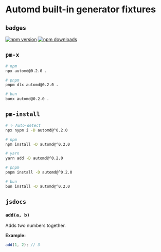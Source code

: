 # Automd built-in generator fixtures

## `badges`

<!-- automd:badges  -->

[![npm version](https://flat.badgen.net/npm/v/automd)](https://npmjs.com/package/automd)
[![npm downloads](https://flat.badgen.net/npm/dm/automd)](https://npmjs.com/package/automd)

<!-- /automd -->

## `pm-x`

<!-- automd:pm-x args=. -->

```sh
# npm
npx automd@0.2.0 .

# pnpm
pnpm dlx automd@0.2.0 .

# bun
bunx automd@0.2.0 .
```

<!-- /automd -->

## `pm-install`

<!-- automd:pm-install dev separate-->

```sh
# ✨ Auto-detect
npx nypm i -D automd@^0.2.0
```

```sh
# npm
npm install -D automd@^0.2.0
```

```sh
# yarn
yarn add -D automd@^0.2.0
```

```sh
# pnpm
pnpm install -D automd@^0.2.0
```

```sh
# bun
bun install -D automd@^0.2.0
```

<!-- /automd -->

## `jsdocs`

<!-- automd:jsdocs -->

### `add(a, b)`

Adds two numbers together.

**Example:**

```js
add(1, 2); // 3
```


<!-- /automd -->
